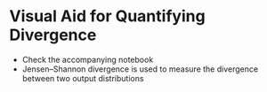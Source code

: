 # Visual Aid for Quantifying Divergence

* Check the accompanying notebook
* Jensen–Shannon divergence is used to measure the divergence between two output distributions
